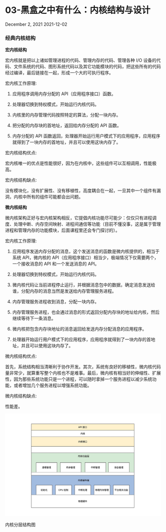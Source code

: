 # 03-黑盒之中有什么：内核结构与设计

December 2, 2021 2021-12-02

### 经典内核结构

**宏内核结构**

宏内核就是把以上诸如管理进程的代码、管理内存的代码、管理各种 I/O 设备的代码、文件系统的代码、图形系统代码以及其它功能模块的代码，把这些所有的代码经过编译，最后链接在一起，形成一个大的可执行程序。

宏内核工作原理:

1. 应用程序调用内存分配的 API（应用程序接口）函数。

2. 处理器切换到特权模式，开始运行内核代码。

3. 内核里的内存管理代码按照特定的算法，分配一块内存。

4. 把分配的内存块的首地址，返回给内存分配的 API 函数。

5. 内存分配的 API 函数返回，处理器开始运行用户模式下的应用程序，应用程序就得到了一块内存的首地址，并且可以使用这块内存了。

宏内核结构优点:

宏内核唯一的优点是性能很好，因为在内核中，这些组件可以互相调用，性能极高。

宏内核结构缺点:

没有模块化，没有扩展性、没有移植性，高度耦合在一起，一旦其中一个组件有漏洞，内核中所有的组件可能都会出问题。

**微内核结构**

微内核架构正好与宏内核架构相反，它提倡内核功能尽可能少：仅仅只有进程调度、处理中断、内存空间映射、进程间通信等功能（目前不懂没事，这是属于管理进程和管理内存的功能模块，后面课程里还会专门探讨的）。

宏内核工作原理:

1. 应用程序发送内存分配的消息，这个发送消息的函数是微内核提供的，相当于系统 API，微内核的 API（应用程序接口）相当少，极端情况下仅需要两个，一个接收消息的 API 和一个发送消息的 API。

2. 处理器切换到特权模式，开始运行内核代码。

3. 微内核代码让当前进程停止运行，并根据消息包中的数据，确定消息发送给谁，分配内存的消息当然是发送给内存管理服务进程。

4. 内存管理服务进程收到消息，分配一块内存。

5. 内存管理服务进程，也会通过消息的形式返回分配内存块的地址给内核，然后继续等待下一条消息。

6. 微内核把包含内存块地址的消息返回给发送内存分配消息的应用程序。

7. 处理器开始运行用户模式下的应用程序，应用程序就得到了一块内存的首地址，并且可以使用这块内存了。

微内核结构优点:

首先，系统结构相当清晰利于协作开发。其次，系统有良好的移植性，微内核代码量非常少，就算重写整个内核也不是难事。最后，微内核有相当好的伸缩性、扩展性，因为那些系统功能只是一个进程，可以随时拿掉一个服务进程以减少系统功能，或者增加几个服务进程以增强系统功能。

微内核结构缺点:

性能差。

![内核分层结构图](03-%E9%BB%91%E7%9B%92%E4%B9%8B%E4%B8%AD%E6%9C%89%E4%BB%80%E4%B9%88%EF%BC%9A%E5%86%85%E6%A0%B8%E7%BB%93%E6%9E%84%E4%B8%8E%E8%AE%BE%E8%AE%A1%204cc86392958545d89372de19dff96d44/Untitled.png)

内核分层结构图